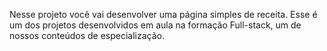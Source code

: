 Nesse projeto você vai desenvolver uma página simples de receita.
Esse é um dos projetos desenvolvidos em aula na formação Full-stack, um de nossos conteúdos de especialização.

